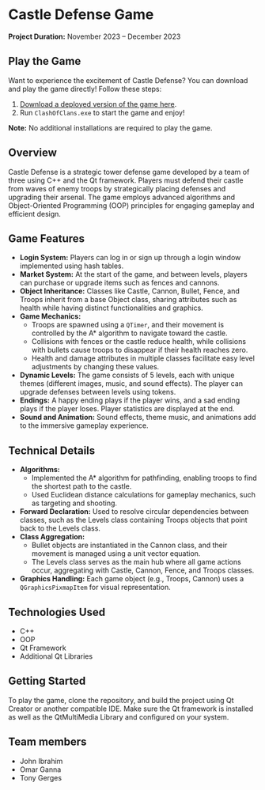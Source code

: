 
<h1>Castle Defense Game</h1>
<p><strong>Project Duration:</strong> November 2023 – December 2023</p>

<h2>Play the Game</h2>
<p>Want to experience the excitement of Castle Defense? You can download and play the game directly! Follow these steps:</p>
<ol>
    <li><a href="https://drive.google.com/file/d/1dMFJ-ilPXxKHw_7dP16MdVBQuzqX6OPG/view?usp=sharing" target="_blank">Download a deployed version of the game here</a>.</li>
    <li>Run <code>ClashOfClans.exe</code> to start the game and enjoy!</li>
</ol>
<p><strong>Note:</strong> No additional installations are required to play the game.</p>


<h2>Overview</h2>
<p>Castle Defense is a strategic tower defense game developed by a team of three using C++ and the Qt framework. Players must defend their castle from waves of enemy troops by strategically placing defenses and upgrading their arsenal. The game employs advanced algorithms and Object-Oriented Programming (OOP) principles for engaging gameplay and efficient design.</p>

<h2>Game Features</h2>
<ul>
    <li><strong>Login System:</strong> Players can log in or sign up through a login window implemented using hash tables.</li>
    <li><strong>Market System:</strong> At the start of the game, and between levels, players can purchase or upgrade items such as fences and cannons.</li>
    <li><strong>Object Inheritance:</strong> Classes like Castle, Cannon, Bullet, Fence, and Troops inherit from a base Object class, sharing attributes such as health while having distinct functionalities and graphics.</li>
    <li><strong>Game Mechanics:</strong>
        <ul>
            <li>Troops are spawned using a <code>QTimer</code>, and their movement is controlled by the A* algorithm to navigate toward the castle.</li>
            <li>Collisions with fences or the castle reduce health, while collisions with bullets cause troops to disappear if their health reaches zero.</li>
            <li>Health and damage attributes in multiple classes facilitate easy level adjustments by changing these values.</li>
        </ul>
    </li>
    <li><strong>Dynamic Levels:</strong> The game consists of 5 levels, each with unique themes (different images, music, and sound effects). The player can upgrade defenses between levels using tokens.</li>
    <li><strong>Endings:</strong> A happy ending plays if the player wins, and a sad ending plays if the player loses. Player statistics are displayed at the end.</li>
    <li><strong>Sound and Animation:</strong> Sound effects, theme music, and animations add to the immersive gameplay experience.</li>
</ul>

<h2>Technical Details</h2>
<ul>
    <li><strong>Algorithms:</strong> 
        <ul>
            <li>Implemented the A* algorithm for pathfinding, enabling troops to find the shortest path to the castle.</li>
            <li>Used Euclidean distance calculations for gameplay mechanics, such as targeting and shooting.</li>
        </ul>
    </li>
    <li><strong>Forward Declaration:</strong> Used to resolve circular dependencies between classes, such as the Levels class containing Troops objects that point back to the Levels class.</li>
    <li><strong>Class Aggregation:</strong> 
        <ul>
            <li>Bullet objects are instantiated in the Cannon class, and their movement is managed using a unit vector equation.</li>
            <li>The Levels class serves as the main hub where all game actions occur, aggregating with Castle, Cannon, Fence, and Troops classes.</li>
        </ul>
    </li>
    <li><strong>Graphics Handling:</strong> Each game object (e.g., Troops, Cannon) uses a <code>QGraphicsPixmapItem</code> for visual representation.</li>
</ul>

<h2>Technologies Used</h2>
<ul>
    <li>C++</li>
    <li>OOP</li>
    <li>Qt Framework</li>
    <li>Additional Qt Libraries</li>
</ul>

<h2>Getting Started</h2>
<p>To play the game, clone the repository, and build the project using Qt Creator or another compatible IDE. Make sure the Qt framework is installed as well as the QtMultiMedia Library and configured on your system.</p>

<h2>Team members</h2>

<ul>
  <li>
    John Ibrahim <br>
  </li>
  <li>
    Omar Ganna <br>
  </li>
  <li>
    Tony Gerges
  </li>
</ul>
